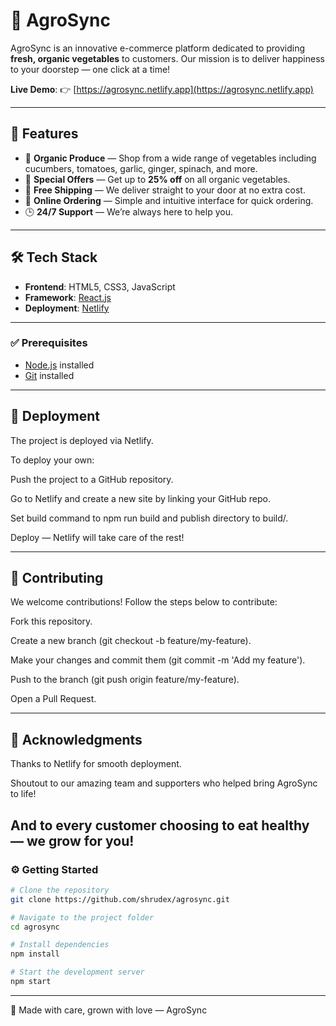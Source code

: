 # 🌿 AgroSync

AgroSync is an innovative e-commerce platform dedicated to providing **fresh, organic vegetables** to customers. Our mission is to deliver happiness to your doorstep — one click at a time!

**Live Demo**: 👉 [https://agrosync.netlify.app](https://agrosync.netlify.app)

---

## 🚀 Features

- 🥬 **Organic Produce** — Shop from a wide range of vegetables including cucumbers, tomatoes, garlic, ginger, spinach, and more.
- 💸 **Special Offers** — Get up to **25% off** on all organic vegetables.
- 🚚 **Free Shipping** — We deliver straight to your door at no extra cost.
- 🛒 **Online Ordering** — Simple and intuitive interface for quick ordering.
- 🕒 **24/7 Support** — We’re always here to help you.

---

## 🛠️ Tech Stack

- **Frontend**: HTML5, CSS3, JavaScript
- **Framework**: [React.js](https://reactjs.org/)
- **Deployment**: [Netlify](https://www.netlify.com/)

---

### ✅ Prerequisites

- [Node.js](https://nodejs.org/) installed
- [Git](https://git-scm.com/) installed

---
## 🚀 Deployment
The project is deployed via Netlify.

To deploy your own:

Push the project to a GitHub repository.

Go to Netlify and create a new site by linking your GitHub repo.

Set build command to npm run build and publish directory to build/.

Deploy — Netlify will take care of the rest!

---
## 🤝 Contributing
We welcome contributions! Follow the steps below to contribute:

Fork this repository.

Create a new branch (git checkout -b feature/my-feature).

Make your changes and commit them (git commit -m 'Add my feature').

Push to the branch (git push origin feature/my-feature).

Open a Pull Request.

---
## 🙌 Acknowledgments
Thanks to Netlify for smooth deployment.

Shoutout to our amazing team and supporters who helped bring AgroSync to life!

And to every customer choosing to eat healthy — we grow for you!
---
### ⚙️ Getting Started

```bash
# Clone the repository
git clone https://github.com/shrudex/agrosync.git

# Navigate to the project folder
cd agrosync

# Install dependencies
npm install

# Start the development server
npm start
```
---
🧡 Made with care, grown with love — AgroSync

